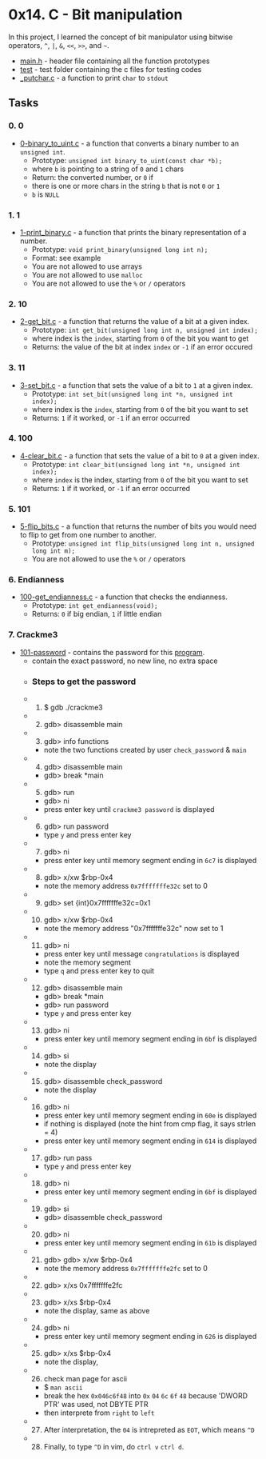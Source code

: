 # 0x14. C - Bit manipulation
In this project, I learned the concept of bit manipulator using bitwise operators, ```^```, ```|```, ```&```, ```<<```, ```>>```, and ```~```.
- [main.h](https://github.com/jacobgbemi/alx-low_level_programming/blob/main/0x14-bit_manipulation/main.h) - header file containing all the function prototypes
- [test](https://github.com/jacobgbemi/alx-low_level_programming/tree/main/0x14-bit_manipulation/test) - test folder containing the c files for testing codes
- [_putchar.c](https://github.com/jacobgbemi/alx-low_level_programming/blob/main/0x14-bit_manipulation/_putchar.c) - a function to print ```char``` to ```stdout```

## Tasks
### 0. 0
- [0-binary_to_uint.c](https://github.com/jacobgbemi/alx-low_level_programming/blob/main/0x14-bit_manipulation/0-binary_to_uint.c) - a function that converts a binary number to an ```unsigned int```.
  - Prototype: ```unsigned int binary_to_uint(const char *b);```
  - where ```b``` is pointing to a string of ```0``` and ```1``` chars
  - Return: the converted number, or ```0``` if
  - there is one or more chars in the string ```b``` that is not ```0``` or ```1```
  - ```b``` is ```NULL```

### 1. 1
- [1-print_binary.c](https://github.com/jacobgbemi/alx-low_level_programming/blob/main/0x14-bit_manipulation/1-print_binary.c) - a function that prints the binary representation of a number.
  - Prototype: ```void print_binary(unsigned long int n);```
  - Format: see example
  - You are not allowed to use arrays
  - You are not allowed to use ```malloc```
  - You are not allowed to use the ```%``` or ```/``` operators

### 2. 10
- [2-get_bit.c](https://github.com/jacobgbemi/alx-low_level_programming/blob/main/0x14-bit_manipulation/2-get_bit.c) - a function that returns the value of a bit at a given index.
  - Prototype: ```int get_bit(unsigned long int n, unsigned int index);```
  - where index is the ```index```, starting from ```0``` of the bit you want to get
  - Returns: the value of the bit at index ```index``` or ```-1``` if an error occured

### 3. 11
- [3-set_bit.c](https://github.com/jacobgbemi/alx-low_level_programming/blob/main/0x14-bit_manipulation/3-set_bit.c) - a function that sets the value of a bit to ```1``` at a given index.
  - Prototype: ```int set_bit(unsigned long int *n, unsigned int index);```
  - where index is the ```index```, starting from ```0``` of the bit you want to set
  - Returns: ```1``` if it worked, or ```-1``` if an error occurred

### 4. 100
- [4-clear_bit.c](https://github.com/jacobgbemi/alx-low_level_programming/blob/main/0x14-bit_manipulation/4-clear_bit.c) - a function that sets the value of a bit to ```0``` at a given index.
  - Prototype: ```int clear_bit(unsigned long int *n, unsigned int index);```
  - where ```index``` is the index, starting from ```0``` of the bit you want to set
  - Returns: ```1``` if it worked, or ```-1``` if an error occurred

### 5. 101
- [5-flip_bits.c](https://github.com/jacobgbemi/alx-low_level_programming/blob/main/0x14-bit_manipulation/5-flip_bits.c) - a function that returns the number of bits you would need to flip to get from one number to another.
  - Prototype: ```unsigned int flip_bits(unsigned long int n, unsigned long int m);```
  - You are not allowed to use the ```%``` or ```/``` operators

### 6. Endianness
- [100-get_endianness.c](https://github.com/jacobgbemi/alx-low_level_programming/blob/main/0x14-bit_manipulation/100-get_endianness.c) - a function that checks the endianness.
  - Prototype: ```int get_endianness(void);```
  - Returns: ```0``` if big endian, ```1``` if little endian

### 7. Crackme3
- [101-password](https://github.com/jacobgbemi/alx-low_level_programming/blob/main/0x14-bit_manipulation/101-password) - contains the password for this [program](https://github.com/holbertonschool/0x13.c).
  - contain the exact password, no new line, no extra space
  - ### Steps to get the password
  - 1. $ gdb ./crackme3
  - 2. gdb> disassemble main
  - 3. gdb> info functions
    - note the two functions created by user ```check_password``` & ```main```
  - 4. gdb> disassemble main
    - gdb> break *main
  - 5. gdb> run
    - gdb> ni
    - press enter key until ```crackme3 password``` is displayed
  - 6. gdb> run password
    - type ```y``` and press enter key
  - 7. gdb> ni
    - press enter key until memory segment ending in ```6c7``` is displayed
  - 8. gdb> x/xw $rbp-0x4
    - note the memory address ```0x7fffffffe32c``` set to 0
  - 9. gdb> set {int}0x7fffffffe32c=0x1
  - 10. gdb> x/xw $rbp-0x4
    - note the memory address "0x7fffffffe32c" now set to 1
  - 11. gdb> ni
    - press enter key until message ```congratulations``` is displayed
    - note the memory segment
    - type ```q``` and press enter key to quit
  - 12. gdb> disassemble main
    - gdb> break *main
    - gdb> run password
    - type ```y``` and press enter key
  - 13. gdb> ni
    - press enter key until memory segment ending in ```6bf``` is displayed
  - 14. gdb> si
    - note the display
  - 15. gdb> disassemble check_password
    - note the display
  - 16. gdb> ni
    - press enter key until memory segment ending in ```60e``` is displayed
    - if nothing is displayed (note the hint from cmp flag, it says strlen = 4)
    - press enter key until memory segment ending in ```614``` is displayed
  - 17. gdb> run pass
    - type ```y``` and press enter key
  - 18. gdb> ni
    - press enter key until memory segment ending in ```6bf``` is displayed
  - 19. gdb> si
    - gdb> disassemble check_password
  - 20. gdb> ni
    - press enter key until memory segment ending in ```61b``` is displayed
  - 21. gdb> gdb> x/xw $rbp-0x4
    - note the memory address ```0x7fffffffe2fc``` set to 0
  - 22. gdb> x/xs 0x7fffffffe2fc
  - 23. gdb> x/xs $rbp-0x4
    - note the display, same as above
  - 24. gdb> ni
    - press enter key until memory segment ending in ```626``` is displayed
  - 25. gdb> x/xs $rbp-0x4
    - note the display,
  - 26. check man page for ascii
    - $ ```man ascii```
    - break the hex ```0x046c6f48``` into ```0x``` ```04``` ```6c``` ```6f``` ```48``` because 'DWORD PTR' was used, not DBYTE PTR
    - then interprete from ```right``` to ```left```
  - 27. After interpretation, the ```04``` is intrepreted as ```EOT```, which means ```^D```
  - 28. Finally, to type ```^D``` in vim, do ```ctrl v``` ```ctrl d```.
   
